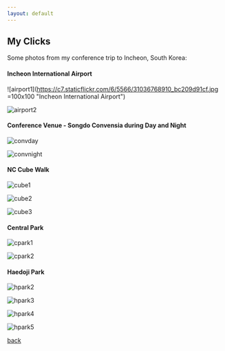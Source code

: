```yaml
---
layout: default
---
```


## My Clicks

Some photos from my conference trip to Incheon, South Korea:

#### Incheon International Airport

![airport1](https://c7.staticflickr.com/6/5566/31036768910_bc209d91cf.jpg  =100x100 "Incheon International Airport")

![airport2](https://c8.staticflickr.com/6/5600/31405715055_a5244593d5.jpg  "Incheon International Airport")

#### Conference Venue - Songdo Convensia during Day and Night

![convday](https://c1.staticflickr.com/6/5593/31036756880_30e8176278.jpg "Convensia During Day")

![convnight](https://c3.staticflickr.com/6/5532/31038068970_8f49085a91.jpg "Convensia During Night")

#### NC Cube Walk

![cube1](https://c3.staticflickr.com/6/5623/31036945170_eb0b4f8985.jpg "Entering the Cube Walk")

![cube2](https://c3.staticflickr.com/6/5622/31369692386_28b5e51e5e.jpg "Fountain along the Cube Walk")

![cube3](https://c1.staticflickr.com/6/5722/31261648632_c38039f120.jpg "Another Fountain")

#### Central Park

![cpark1](https://c8.staticflickr.com/6/5561/30598641143_e5195d938b.jpg "Flower Garden 1")

![cpark2](https://c1.staticflickr.com/6/5763/31261595992_3639d2f245.jpg "Flower Garden 2")

#### Haedoji Park

 <!-- ![hpark1](https://c2.staticflickr.com/6/5478/31301020081_f677b637bf.jpg "Haedoji Park - one of the entrances") -->

![hpark2](https://c5.staticflickr.com/6/5602/31270945652_4a3005ae26.jpg "Haedoji Park Flowers")

![hpark3](https://c2.staticflickr.com/6/5672/31300977841_447d9769ce.jpg "Haedoji Park Flowers")

![hpark4](https://c5.staticflickr.com/6/5448/30594426244_17f3641393.jpg "Haedoji Park Pathway")

![hpark5](https://c2.staticflickr.com/6/5635/31415541825_5e0906db32.jpg "Sunset at the Park")

[back](./)
